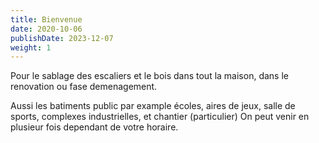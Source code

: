 ```yaml
---
title: Bienvenue
date: 2020-10-06
publishDate: 2023-12-07
weight: 1
---
```


Pour le sablage des escaliers et le bois dans tout la maison, dans le renovation ou fase demenagement.

Aussi les batiments public par example écoles, aires de jeux, salle de sports, complexes industrielles, et chantier (particulier) On peut venir en plusieur fois dependant de votre horaire.

